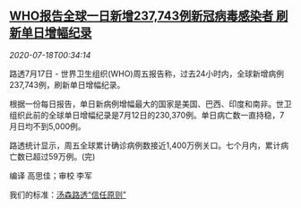 <!--1595033725000-->
[WHO报告全球一日新增237,743例新冠病毒感染者 刷新单日增幅纪录](https://cn.reuters.com/article/who-covid-record-new-infections-0718-idCNKCS24J013)
------

<div><i>2020-07-18T00:34:14</i></div><div class="StandardArticleBody_body"><p>路透7月17日 - 世界卫生组织(WHO)周五报告称，过去24小时内，全球新增病例237,743例，刷新单日增幅纪录。 </p><p>根据一份每日报告，单日新病例增幅最大的国家是美国、巴西、印度和南非。世卫组织此前的全球单日增幅纪录是7月12日的230,370例。单日病亡数一直持稳，7月日均不到5,000例。 </p><p>路透统计显示，周五全球累计确诊病例数接近1,400万例关口。七个月内，累计病亡数已超过59万例。(完) </p><div class="Attribution_container"><div class="Attribution_attribution"><p class="Attribution_content">编译 高思佳；审校 李军 </p></div></div><div class="StandardArticleBody_trustBadgeContainer"><span class="StandardArticleBody_trustBadgeTitle">我们的标准：</span><span class="trustBadgeUrl"><a href="https://www.thomsonreuters.cn/content/dam/openweb/documents/pdf/china/brochures/about-us-1.pdf">汤森路透“信任原则”</a></span></div></div>

